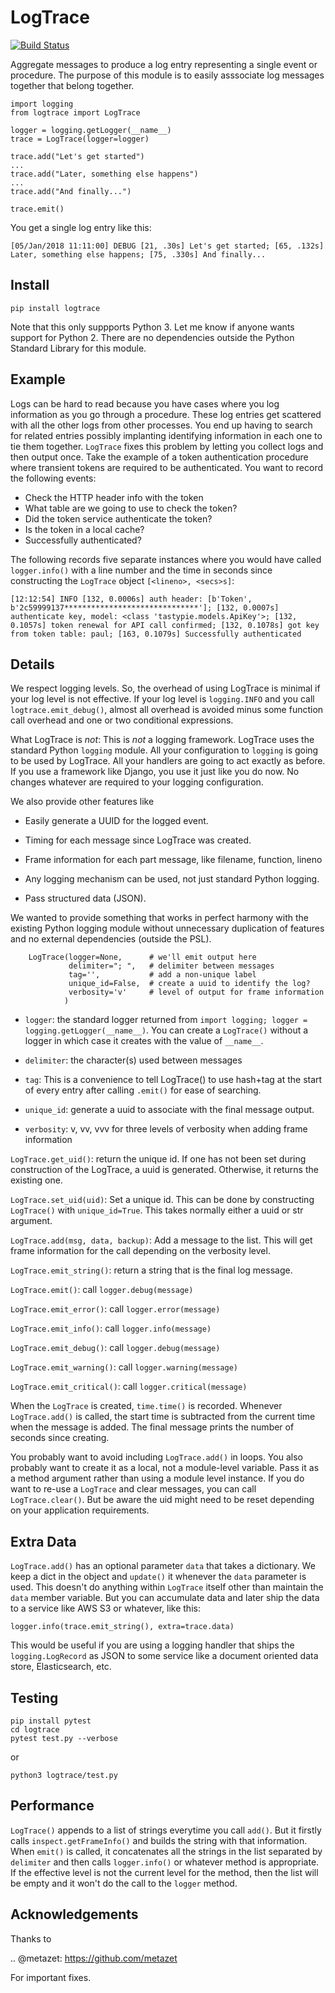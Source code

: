 LogTrace
========

[![Build Status](https://travis-ci.org/paul-wolf/logtrace.svg?branch=master)](https://travis-ci.org/paul-wolf/logtrace)

Aggregate messages to produce a log entry representing a single event or procedure. The purpose of this module is to easily asssociate log messages together that belong together.

```
import logging
from logtrace import LogTrace

logger = logging.getLogger(__name__)
trace = LogTrace(logger=logger)

trace.add("Let's get started")
...
trace.add("Later, something else happens")
...
trace.add("And finally...")

trace.emit()
```

You get a single log entry like this:

```
[05/Jan/2018 11:11:00] DEBUG [21, .30s] Let's get started; [65, .132s] Later, something else happens; [75, .330s] And finally...
```

Install
-------

	pip install logtrace

Note that this only suppports Python 3. Let me know if anyone wants support for Python 2. There are no dependencies outside the Python Standard Library for this module. 

Example
-------

Logs can be hard to read because you have cases where you log information as you go through a procedure. These log entries get scattered with all the other logs from other processes. You end up having to search for related entries possibly implanting identifying information in each one to tie them together. `LogTrace` fixes this problem by letting you collect logs and then output once. Take the example of a token authentication procedure where transient tokens are required to be authenticated. You want to record the following events:

* Check the HTTP header info with the token
* What table are we going to use to check the token?
* Did the token service authenticate the token?
* Is the token in a local cache?
* Successfully authenticated? 

The following records five separate instances where you would have called `logger.info()` with a line number and the time in seconds since constructing the `LogTrace` object `[<lineno>, <secs>s]`: 

```
[12:12:54] INFO [132, 0.0006s] auth header: [b'Token', b'2c59999137******************************']; [132, 0.0007s] authenticate key, model: <class 'tastypie.models.ApiKey'>; [132, 0.1057s] token renewal for API call confirmed; [132, 0.1078s] got key from token table: paul; [163, 0.1079s] Successfully authenticated
```

Details
-------

We respect logging levels. So, the overhead of using LogTrace is minimal if your log level is not effective. If your log level is `logging.INFO` and you call `logtrace.emit_debug()`, almost all overhead is avoided minus some function call overhead and one or two conditional expressions. 

What LogTrace is *not*: This is *not* a logging framework. LogTrace uses the standard Python `logging` module. All your configuration to `logging` is going to be used by LogTrace. All your handlers are going to act exactly as before. If you use a framework like Django, you use it just like you do now. No changes whatever are required to your logging configuration. 

We also provide other features like

* Easily generate a UUID for the logged event.

* Timing for each message since LogTrace was created.

* Frame information for each part message, like filename, function, lineno

* Any logging mechanism can be used, not just standard Python logging.

* Pass structured data (JSON).

We wanted to provide something that works in perfect harmony with the
existing Python logging module without unnecessary duplication of
features and no external dependencies (outside the PSL).

```
    LogTrace(logger=None,      # we'll emit output here
             delimiter="; ",   # delimiter between messages
             tag='',           # add a non-unique label 
             unique_id=False,  # create a uuid to identify the log?
	         verbosity='v'     # level of output for frame information
            )
```

* `logger`: the standard logger returned from `import logging; logger
  = logging.getLogger(__name__)`. You can create a `LogTrace()`
  without a logger in which case it creates with the value of `__name__`.

* `delimiter`: the character(s) used between messages

* `tag`: This is a convenience to tell LogTrace() to use hash+tag at
  the start of every entry after calling `.emit()` for ease of
  searching.

* `unique_id`: generate a uuid to associate with the final message output.

* `verbosity`: v, vv, vvv for three levels of verbosity when adding
  frame information

`LogTrace.get_uid()`: return the unique id. If one has not been set during construction of the LogTrace, a uuid is generated. Otherwise, it returns the existing one. 

`LogTrace.set_uid(uid)`: Set a unique id. This can be done by constructing `LogTrace()` with `unique_id=True`. This takes normally either a uuid or str argument.  

`LogTrace.add(msg, data, backup)`: Add a message to the list. This will get frame information for the call depending on the verbosity level. 

`LogTrace.emit_string()`: return a string that is the final log message.

`LogTrace.emit()`: call `logger.debug(message)` 

`LogTrace.emit_error()`: call `logger.error(message)`

`LogTrace.emit_info()`: call `logger.info(message)`

`LogTrace.emit_debug()`: call `logger.debug(message)`

`LogTrace.emit_warning()`: call `logger.warning(message)`

`LogTrace.emit_critical()`: call `logger.critical(message)`

When the `LogTrace` is created, `time.time()` is recorded. Whenever `LogTrace.add()` is called, the start time is subtracted from the current time when the message is added. The final message prints the number of seconds since creating.

You probably want to avoid including `LogTrace.add()` in loops. You also probably want to create it as a local, not a module-level variable. Pass it as a method argument rather than using a module level instance. If you do want to re-use a `LogTrace` and clear messages, you can call `LogTrace.clear()`. But be aware the uid might need to be reset depending on your application requirements.

Extra Data
----------

`LogTrace.add()` has an optional parameter `data` that takes a dictionary. We keep a dict in the object and `update()` it whenever the `data` parameter is used. This doesn't do anything within `LogTrace` itself other than maintain the `data` member variable. But you can accumulate data and later ship the data to a service like AWS S3 or whatever, like this:

    logger.info(trace.emit_string(), extra=trace.data)

This would be useful if you are using a logging handler that ships the `logging.LogRecord` as JSON to some service like a document oriented data store, Elasticsearch, etc.

Testing
-------

	pip install pytest
	cd logtrace
 	pytest test.py --verbose

or

	python3 logtrace/test.py

Performance
-----------

`LogTrace()` appends to a list of strings everytime you call `add()`. But it firstly calls `inspect.getFrameInfo()` and builds the string with that information. When `emit()` is called, it concatenates all the strings in the list separated by `delimiter` and then calls `logger.info()` or whatever method is appropriate. If the effective level is not the current level for the method, then the list will be empty and it won't do the call to the `logger` method.

Acknowledgements
----------------

Thanks to

.. @metazet: https://github.com/metazet

For important fixes. 
